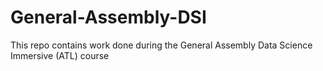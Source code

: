 # General-Assembly-DSI
This repo contains work done during the General Assembly Data Science Immersive (ATL) course
